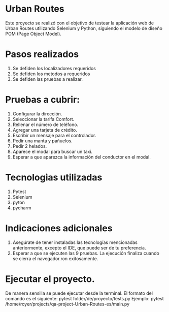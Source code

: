 
# Urban Routes

Este proyecto se realizó con el objetivo de testear la aplicación web de Urban Routes utilizando Selenium y Python, siguiendo el modelo de diseño POM (Page Object Model).
# Pasos realizados
1. Se defiden los localizadores requeridos
2. Se defiden los metodos a requeridos
3. Se defiden las pruebas a realizar.
# Pruebas a cubrir: 
1. Configurar la dirección.
2. Seleccionar la tarifa Comfort.
3. Rellenar el número de teléfono.
4. Agregar una tarjeta de crédito.
5. Escribir un mensaje para el controlador.
6. Pedir una manta y pañuelos.
7. Pedir 2 helados.
8. Aparece el modal para buscar un taxi.
9. Esperar a que aparezca la información del conductor en el modal.
# Tecnologias utilizadas
1. Pytest
2. Selenium 
3. pyton
4. pycharm
# Indicaciones adicionales
1. Asegúrate de tener instaladas las tecnologías mencionadas anteriormente, excepto el IDE, que puede ser de tu preferencia.
2. Esperar a que se ejecuten las 9 pruebas. La ejecución finaliza cuando se cierra el navegador.ron exitosamente.
# Ejecutar el proyecto.
De manera sensilla se puede ejecutar desde la terminal.
El formato del comando es el siguiente: pytest folder/de/proyecto/tests.py
Ejemplo: pytest /home/royer/projects/qa-project-Urban-Routes-es/main.py

